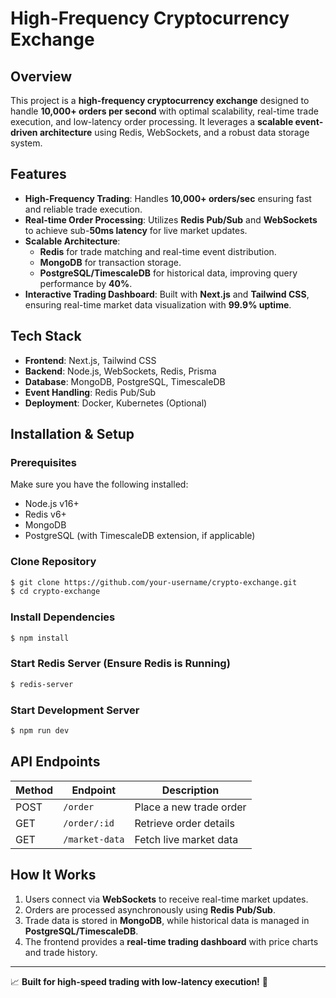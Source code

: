 #  High-Frequency Cryptocurrency Exchange

## Overview
This project is a **high-frequency cryptocurrency exchange** designed to handle **10,000+ orders per second** with optimal scalability, real-time trade execution, and low-latency order processing. It leverages a **scalable event-driven architecture** using Redis, WebSockets, and a robust data storage system.

## Features
- **High-Frequency Trading**: Handles **10,000+ orders/sec** ensuring fast and reliable trade execution.
- **Real-time Order Processing**: Utilizes **Redis Pub/Sub** and **WebSockets** to achieve sub-**50ms latency** for live market updates.
- **Scalable Architecture**:
  - **Redis** for trade matching and real-time event distribution.
  - **MongoDB** for transaction storage.
  - **PostgreSQL/TimescaleDB** for historical data, improving query performance by **40%**.
- **Interactive Trading Dashboard**: Built with **Next.js** and **Tailwind CSS**, ensuring real-time market data visualization with **99.9% uptime**.

## Tech Stack
- **Frontend**: Next.js, Tailwind CSS
- **Backend**: Node.js, WebSockets, Redis, Prisma
- **Database**: MongoDB, PostgreSQL, TimescaleDB
- **Event Handling**: Redis Pub/Sub
- **Deployment**: Docker, Kubernetes (Optional)

## Installation & Setup
### Prerequisites
Make sure you have the following installed:
- Node.js v16+
- Redis v6+
- MongoDB
- PostgreSQL (with TimescaleDB extension, if applicable)

### Clone Repository
```bash
$ git clone https://github.com/your-username/crypto-exchange.git
$ cd crypto-exchange
```

### Install Dependencies
```bash
$ npm install
```

### Start Redis Server (Ensure Redis is Running)
```bash
$ redis-server
```

### Start Development Server
```bash
$ npm run dev
```

## API Endpoints
| Method | Endpoint           | Description                   |
|--------|-------------------|-------------------------------|
| POST   | `/order`         | Place a new trade order      |
| GET    | `/order/:id`     | Retrieve order details       |
| GET    | `/market-data`   | Fetch live market data      |

## How It Works
1. Users connect via **WebSockets** to receive real-time market updates.
2. Orders are processed asynchronously using **Redis Pub/Sub**.
3. Trade data is stored in **MongoDB**, while historical data is managed in **PostgreSQL/TimescaleDB**.
4. The frontend provides a **real-time trading dashboard** with price charts and trade history.

---
📈 **Built for high-speed trading with low-latency execution!** 🚀

